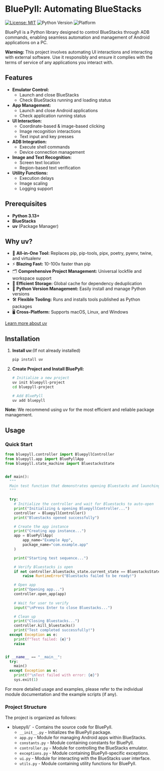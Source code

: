 # BluePyll: Automating BlueStacks

[![License: MIT](https://img.shields.io/badge/License-MIT-yellow.svg)](https://opensource.org/licenses/MIT)
![Python Version](https://img.shields.io/badge/python-3.13+-blue)
![Platform](https://img.shields.io/badge/platform-Windows-lightgrey)

BluePyll is a Python library designed to control BlueStacks through ADB commands, enabling seamless automation and management of Android applications on a PC.

**Warning:** This project involves automating UI interactions and interacting with external software. Use it responsibly and ensure it complies with the terms of service of any applications you interact with.

## Features

* **Emulator Control:**
  * Launch and close BlueStacks
  * Check BlueStacks running and loading status
* **App Management:**
  * Launch and close Android applications
  * Check application running status
* **UI Interaction:**
  * Coordinate-based & image-based clicking
  * Image recognition interactions
  * Text input and key presses
* **ADB Integration:**
  * Execute shell commands
  * Device connection management
* **Image and Text Recognition:**
  * Screen text location
  * Region-based text verification
* **Utility Functions:**
  * Execution delays
  * Image scaling
  * Logging support

## Prerequisites

* **Python 3.13+**
* **BlueStacks**
* **uv** (Package Manager)

## Why uv?

* 🚀 **All-in-One Tool:** Replaces pip, pip-tools, pipx, poetry, pyenv, twine, and virtualenv
* ⚡️ **Blazing Fast:** 10-100x faster than pip
* 🗂️ **Comprehensive Project Management:** Universal lockfile and workspace support
* 💾 **Efficient Storage:** Global cache for dependency deduplication
* 🐍 **Python Version Management:** Easily install and manage Python versions
* 🛠️ **Flexible Tooling:** Runs and installs tools published as Python packages
* 🖥️ **Cross-Platform:** Supports macOS, Linux, and Windows

[Learn more about uv](https://docs.astral.sh/uv/)

## Installation

1. **Install uv:**(If not already installed)

    ```bash
    pip install uv
    ```

2. **Create Project and Install BluePyll:**

    ```bash
    # Initialize a new project
    uv init bluepyll-project
    cd bluepyll-project

    # Add BluePyll
    uv add bluepyll
    ```

**Note:** We recommend using uv for the most efficient and reliable package management.

## Usage

### Quick Start

```python
from bluepyll.controller import BluepyllController
from bluepyll.app import BluePyllApp
from bluepyll.state_machine import BluestacksState


def main():
  """
  Main test function that demonstrates opening Bluestacks and launching an app.
  """
    
  try:
    # Initialize the controller and wait for Bluestacks to auto-open
    print("Initializing & opening BluepyllController...")
    controller = BluepyllController()
    print("Bluestacks opened successfully")

    # Create the app instance
    print("Creating app instance...")
    app = BluePyllApp(
        app_name="Example App",
        package_name="com.example.app"
    )

    print("Starting test sequence...")

    # Verify Bluestacks is open
    if not controller.bluestacks_state.current_state == BluestacksState.READY:
        raise RuntimeError("Bluestacks failed to be ready!")

    # Open app
    print("Opening app...")
    controller.open_app(app)
        
    # Wait for user to verify
    input("\nPress Enter to close Bluestacks...")

    # Clean up
    print("Closing Bluestacks...")
    controller.kill_bluestacks()
    print("Test completed successfully!")
  except Exception as e:
    print(f"Test failed: {e}")
    raise


if __name__ == "__main__":
  try:
    main()
  except Exception as e:
    print(f"\nTest failed with error: {e}")
    sys.exit(1)


```

For more detailed usage and examples, please refer to the individual module documentation and the example scripts (if any).

### Project Structure

The project is organized as follows:

* bluepyll/` - Contains the source code for BluePyll.
  * `__init__.py` - Initializes the BluePyll package.
  * `app.py` - Module for managing Android apps within BlueStacks.
  * `constants.py` - Module containing constants for BluePyll.
  * `controller.py` - Module for controlling the BlueStacks emulator.
  * `exceptions.py` - Module containing BluePyll-specific exceptions.
  * `ui.py` - Module for interacting with the BlueStacks user interface.
  * `utils.py` - Module containing utility functions for BluePyll.
